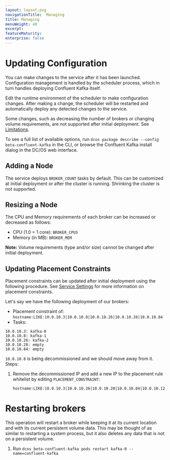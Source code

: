 ```yaml
---
layout: layout.pug
navigationTitle:  Managing
title: Managing
menuWeight: 40
excerpt:
featureMaturity:
enterprise: false
---
```


<!-- This source repo for this topic is https://github.com/mesosphere/confluent -->


# Updating Configuration
You can make changes to the service after it has been launched. Configuration management is handled by the scheduler process, which in turn handles deploying Confluent Kafka itself.

Edit the runtime environment of the scheduler to make configuration changes. After making a change, the scheduler will be restarted and automatically deploy any detected changes to the service.

Some changes, such as decreasing the number of brokers or changing volume requirements, are not supported after initial deployment. See [Limitations](/services/confluent-kafka/v2.0.0.1-3.3.0e/limitations/).

To see a full list of available options, run `dcos package describe --config beta-confluent-kafka` in the CLI, or browse the Confluent Kafka install dialog in the DC/OS web interface.

## Adding a Node
The service deploys `BROKER_COUNT` tasks by default. This can be customized at initial deployment or after the cluster is running. Shrinking the cluster is not supported.

## Resizing a Node
The CPU and Memory requirements of each broker can be increased or decreased as follows:
- CPU (1.0 = 1 core): `BROKER_CPUS`
- Memory (in MB): `BROKER_MEM`

**Note:** Volume requirements (type and/or size) cannot be changed after initial deployment.

## Updating Placement Constraints

Placement constraints can be updated after initial deployment using the following procedure. See [Service Settings](#service-settings) for more information on placement constraints.

Let's say we have the following deployment of our brokers:

- Placement constraint of: `hostname:LIKE:10.0.10.3|10.0.10.8|10.0.10.26|10.0.10.28|10.0.10.84`
- Tasks:
```
10.0.10.3: kafka-0
10.0.10.8: kafka-1
10.0.10.26: kafka-2
10.0.10.28: empty
10.0.10.84: empty
```

`10.0.10.8` is being decommissioned and we should move away from it. Steps:

1. Remove the decommissioned IP and add a new IP to the placement rule whitelist by editing `PLACEMENT_CONSTRAINT`:

	```
	hostname:LIKE:10.0.10.3|10.0.10.26|10.0.10.28|10.0.10.84|10.0.10.123
	```

# Restarting brokers

This operation will restart a broker while keeping it at its current location and with its current persistent volume data. This may be thought of as similar to restarting a system process, but it also deletes any data that is not on a persistent volume.

1. Run `dcos beta-confluent-kafka pods restart kafka-0 --name=confluent-kafka`
